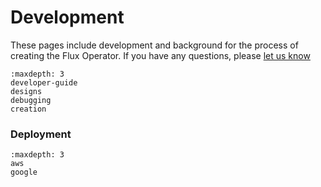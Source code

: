 # Development

These pages include development and background for the process of creating
the Flux Operator. If you have
any questions, please [let us know](https://github.com/flux-framework/flux-operator/issues)

```{toctree}
:maxdepth: 3
developer-guide
designs
debugging
creation
```

### Deployment

```{toctree}
:maxdepth: 3
aws
google
```
